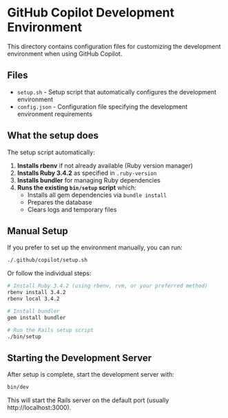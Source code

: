 # GitHub Copilot Development Environment

This directory contains configuration files for customizing the development environment when using GitHub Copilot.

## Files

- `setup.sh` - Setup script that automatically configures the development environment
- `config.json` - Configuration file specifying the development environment requirements

## What the setup does

The setup script automatically:

1. **Installs rbenv** if not already available (Ruby version manager)
2. **Installs Ruby 3.4.2** as specified in `.ruby-version`
3. **Installs bundler** for managing Ruby dependencies
4. **Runs the existing `bin/setup` script** which:
   - Installs all gem dependencies via `bundle install`
   - Prepares the database
   - Clears logs and temporary files

## Manual Setup

If you prefer to set up the environment manually, you can run:

```bash
./.github/copilot/setup.sh
```

Or follow the individual steps:

```bash
# Install Ruby 3.4.2 (using rbenv, rvm, or your preferred method)
rbenv install 3.4.2
rbenv local 3.4.2

# Install bundler
gem install bundler

# Run the Rails setup script
./bin/setup
```

## Starting the Development Server

After setup is complete, start the development server with:

```bash
bin/dev
```

This will start the Rails server on the default port (usually http://localhost:3000).